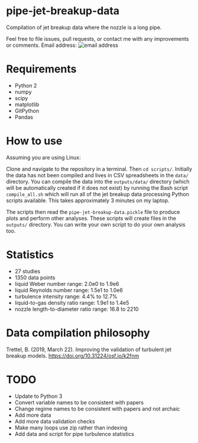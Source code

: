 # pipe-jet-breakup-data
Compilation of jet breakup data where the nozzle is a long pipe.

Feel free to file issues, pull requests, or contact me with any improvements or comments. Email address: ![email address](http://trettel.org/email-address.png)

# Requirements

- Python 2
- numpy
- scipy
- matplotlib
- GitPython
- Pandas

# How to use

Assuming you are using Linux:

Clone and navigate to the repository in a terminal. Then `cd scripts/`. Initially the data has not been compiled and lives in CSV spreadsheets in the `data/` directory. You can compile the data into the `outputs/data/` directory (which will be automatically created if it does not exist) by running the Bash script `compile_all.sh` which will run all of the jet breakup data processing Python scripts available. This takes approximately 3 minutes on my laptop.

The scripts then read the `pipe-jet-breakup-data.pickle` file to produce plots and perform other analyses. These scripts will create files in the `outputs/` directory. You can write your own script to do your own analysis too.

# Statistics

- 27 studies
- 1350 data points
- liquid Weber number range: 2.0e0 to 1.9e6
- liquid Reynolds number range: 1.5e1 to 1.0e6
- turbulence intensity range: 4.4% to 12.7%
- liquid-to-gas density ratio range: 1.9e1 to 1.4e5
- nozzle length-to-diameter ratio range: 16.8 to 2210

# Data compilation philosophy

Trettel, B. (2019, March 22). Improving the validation of turbulent jet breakup models. https://doi.org/10.31224/osf.io/k2fnm

# TODO

- Update to Python 3
- Convert variable names to be consistent with papers
- Change regime names to be consistent with papers and not archaic
- Add more data
- Add more data validation checks
- Make many loops use zip rather than indexing
- Add data and script for pipe turbulence statistics
